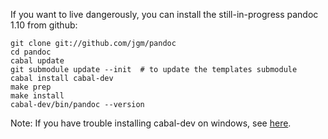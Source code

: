 If you want to live dangerously, you can install the still-in-progress pandoc 1.10 from github:

    git clone git://github.com/jgm/pandoc
    cd pandoc
    cabal update
    git submodule update --init  # to update the templates submodule
    cabal install cabal-dev
    make prep
    make install
    cabal-dev/bin/pandoc --version

Note:  If you have trouble installing cabal-dev on windows, see [here](http://stackoverflow.com/questions/11181428/cannot-install-cabal-dev-in-windows).

